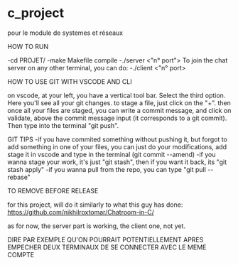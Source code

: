 # c_project
pour le module de systemes et réseaux

HOW TO RUN

-cd PROJET/
-make Makefile compile
-./server <"n° port">
To join the chat server on any other terminal, you can do:
-./client <"n° port>

HOW TO USE GIT WITH VSCODE AND CLI

on vscode, at your left, you have a vertical tool bar. Select the third option. Here you'll see all your git changes.
to stage a file, just click on the "+". then once all your files are staged, you can write a commit message, and click
on validate, above the commit message input (it corresponds to a git commit).
Then type into the terminal "git push".

GIT TIPS
-if you have commited something without pushing it, but forgot to add something in one of your files, you can just do your
modifications, add stage it in vscode and type in the terminal (git commit --amend)
-if you wanna stage your work, it's just "git stash", then if you want it back, its "git stash apply"
-if you wanna pull from the repo, you can type "git pull --rebase"

TO REMOVE BEFORE RELEASE

for this project, will do it similarly to what this guy has done: 
https://github.com/nikhilroxtomar/Chatroom-in-C/

as for now, the server part is working, the client one, not yet.


DIRE PAR EXEMPLE QU'ON POURRAIT POTENTIELLEMENT APRES EMPECHER DEUX TERMINAUX DE SE CONNECTER AVEC LE MEME COMPTE